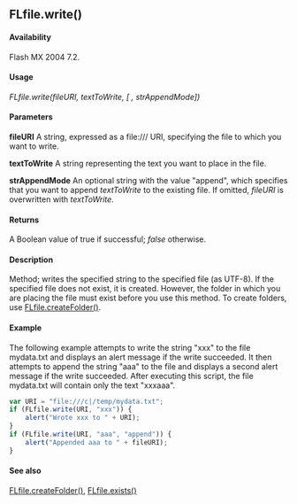## FLfile.write()

#### Availability

Flash MX 2004 7.2.

#### Usage

*FLfile.write(fileURI, textToWrite, [ , strAppendMode])*

#### Parameters

**fileURI** A string, expressed as a file:/// URI, specifying the file to which you want to write.

**textToWrite** A string representing the text you want to place in the file.

**strAppendMode** An optional string with the value "append", which specifies that you want to append *textToWrite* to the existing file. If omitted, *fileURI* is overwritten with *textToWrite*.

#### Returns

A Boolean value of true if successful; *false* otherwise.

#### Description

Method; writes the specified string to the specified file (as UTF-8). If the specified file does not exist, it is created. However, the folder in which you are placing the file must exist before you use this method. To create folders, use [FLfile.createFolder()](../FLfile_object/FLfile1.md).

#### Example

The following example attempts to write the string "xxx" to the file mydata.txt and displays an alert message if the write succeeded. It then attempts to append the string "aaa" to the file and displays a second alert message if the write succeeded. After executing this script, the file mydata.txt will contain only the text "xxxaaa".

```javascript
var URI = "file:///c|/temp/mydata.txt";
if (FLfile.write(URI, "xxx")) {
    alert("Wrote xxx to " + URI);
}
if (FLfile.write(URI, "aaa", "append")) {
    alert("Appended aaa to " + fileURI);
}
```

#### See also

[FLfile.createFolder()](../FLfile_object/FLfile1.md), [FLfile.exists()](../FLfile_object/FLfile2.md)

